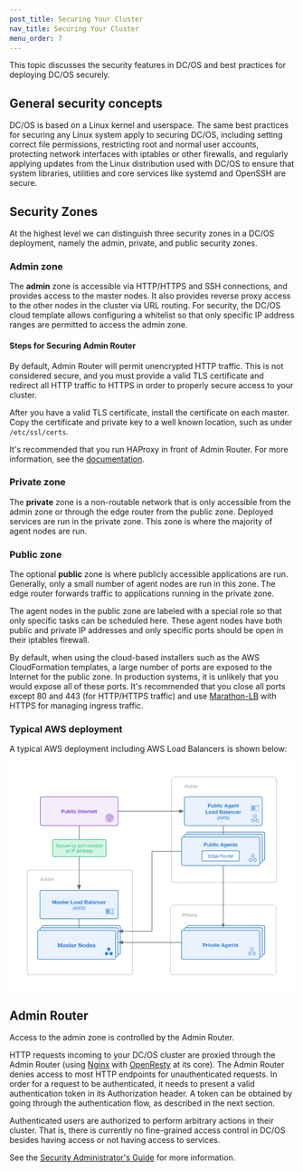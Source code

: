 ```yaml
---
post_title: Securing Your Cluster
nav_title: Securing Your Cluster
menu_order: 7
---
```


This topic discusses the security features in DC/OS and
best practices for deploying DC/OS securely.

## General security concepts

DC/OS is based on a Linux kernel and userspace. The same best practices for
securing any Linux system apply to securing DC/OS, including setting correct
file permissions, restricting root and normal user accounts, protecting
network interfaces with iptables or other firewalls, and regularly applying
updates from the Linux distribution used with DC/OS to ensure that system
libraries, utilities and core services like systemd and OpenSSH are secure.

## Security Zones

At the highest level we can distinguish three security zones in a DC/OS
deployment, namely the admin, private, and public security zones.

### Admin zone

The **admin** zone is accessible via HTTP/HTTPS and SSH connections, and
provides access to the master nodes. It also provides reverse proxy access to
the other nodes in the cluster via URL routing. For security, the DC/OS cloud
template allows configuring a whitelist so that only specific IP address
ranges are permitted to access the admin zone.

#### Steps for Securing Admin Router

By default, Admin Router will permit unencrypted HTTP traffic. This is not
considered secure, and you must provide a valid TLS certificate and redirect
all HTTP traffic to HTTPS in order to properly secure access to your cluster.

After you have a valid TLS certificate, install the certificate on each master.
Copy the certificate and private key to a well known location, such as under
`/etc/ssl/certs`. 

It's recommended that you run HAProxy in front of Admin Router. For more information, see the [documentation](/docs/1.9/administration/haproxy-adminrouter/).

### Private zone

The **private** zone is a non-routable network that is only accessible from
the admin zone or through the edge router from the public zone. Deployed
services are run in the private zone. This zone is where the majority of agent
nodes are run.

### Public zone

The optional **public** zone is where publicly accessible applications are
run. Generally, only a small number of agent nodes are run in this zone. The
edge router forwards traffic to applications running in the private zone.

The agent nodes in the public zone are labeled with a special role so that
only specific tasks can be scheduled here. These agent nodes have both public
and private IP addresses and only specific ports should be open in their
iptables firewall.

By default, when using the cloud-based installers such as the AWS
CloudFormation templates, a large number of ports are exposed to the Internet
for the public zone. In production systems, it is unlikely that you would
expose all of these ports. It's recommended that you close all ports except
80 and 443 (for HTTP/HTTPS traffic) and use
[Marathon-LB](/docs/1.9/usage/service-discovery/marathon-lb/) with HTTPS for
managing ingress traffic.

### Typical AWS deployment

A typical AWS deployment including AWS Load Balancers is shown below:

![Security Zones](../img/security-zones.jpg)

## Admin Router

Access to the admin zone is controlled by the Admin Router.

HTTP requests incoming to your DC/OS cluster are proxied through the Admin
Router (using [Nginx](http://nginx.org) with
[OpenResty](https://openresty.org) at its core). The Admin Router denies
access to most HTTP endpoints for unauthenticated requests. In order for a
request to be authenticated, it needs to present a valid authentication token
in its Authorization header. A token can be obtained by going through the
authentication flow, as described in the next section.

Authenticated users are authorized to perform arbitrary actions in their
cluster. That is, there is currently no fine-grained access control in DC/OS
besides having access or not having access to services.

See the [Security Administrator's Guide](/docs/1.9/administration/id-and-access-mgt/) for more information.
